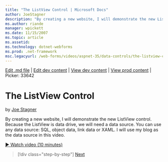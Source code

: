 ```yaml
---
title: "The ListView Control | Microsoft Docs"
author: JoeStagner
description: "By creating a new website, I will demonstrate the new ListView control. Because the ListView is data drive, we will need a data source. You can use any data..."
ms.author: riande
manager: wpickett
ms.date: 11/15/2007
ms.topic: article
ms.assetid: 
ms.technology: dotnet-webforms
ms.prod: .net-framework
msc.legacyurl: /web-forms/videos/aspnet-35/data-controls/the-listview-control
---
```

[Edit .md file](C:\Projects\msc\dev\Msc.Www\Web.ASP\App_Data\github\web-forms\videos\aspnet-35\data-controls\the-listview-control.md) | [Edit dev content](http://www.aspdev.net/umbraco#/content/content/edit/26619) | [View dev content](http://docs.aspdev.net/tutorials/web-forms/videos/aspnet-35/data-controls/the-listview-control.html) | [View prod content](http://www.asp.net/web-forms/videos/aspnet-35/data-controls/the-listview-control) | Picker: 33642

The ListView Control
====================
by [Joe Stagner](https://github.com/JoeStagner)

By creating a new website, I will demonstrate the new ListView control. Because the ListView is data drive, we will need a data source. You can use any data source: SQL, object data, link data or XAML. I will use my blog as the data source in this video.

[&#9654; Watch video (10 minutes)](https://channel9.msdn.com/Blogs/ASP-NET-Site-Videos/the-listview-control)

>[!div class="step-by-step"] [Next](the-datapager-control.md)